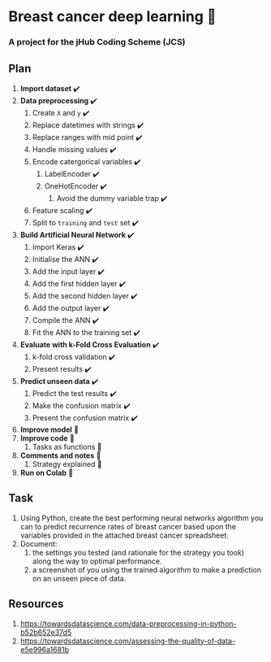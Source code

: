 # Breast cancer deep learning :snake:

### A project for the jHub Coding Scheme (JCS)

## Plan

1. **Import dataset** :heavy_check_mark:
1. **Data preprocessing** :heavy_check_mark:
	1. Create `X` and `y` :heavy_check_mark:
	1. Replace datetimes with strings :heavy_check_mark:
	1. Replace ranges with mid point :heavy_check_mark:
	1. Handle missing values :heavy_check_mark:
	1. Encode catergorical variables :heavy_check_mark:
		1. LabelEncoder :heavy_check_mark:
		1. OneHotEncoder :heavy_check_mark:
			1. Avoid the dummy variable trap :heavy_check_mark:
	1. Feature scaling :heavy_check_mark:
	1. Split to `training` and `test` set :heavy_check_mark:
1. **Build Artificial Neural Network** :heavy_check_mark:
	1. Import Keras :heavy_check_mark:
	1. Initialise the ANN :heavy_check_mark:
	1. Add the input layer :heavy_check_mark:
	1. Add the first hidden layer :heavy_check_mark:
	1. Add the second hidden layer :heavy_check_mark:
	1. Add the output layer :heavy_check_mark:
	1. Compile the ANN :heavy_check_mark:
	1. Fit the ANN to the training set :heavy_check_mark:
1. **Evaluate with k-Fold Cross Evaluation** :heavy_check_mark:
	1. k-fold cross validation :heavy_check_mark:
	1. Present results :heavy_check_mark:
1. **Predict unseen data** :heavy_check_mark:
	1. Predict the test results :heavy_check_mark:
	1. Make the confusion matrix :heavy_check_mark:
	1. Present the confusion matrix :heavy_check_mark:
1. **Improve model** :large_orange_diamond:
1. **Improve code** :large_orange_diamond:
	1. Tasks as functions :large_orange_diamond:
1. **Comments and notes** :large_orange_diamond:
	1. Strategy explained :large_orange_diamond:
1. **Run on Colab** :large_orange_diamond:

## Task

1. Using Python, create the best performing neural networks algorithm you can to predict recurrence rates of breast cancer based upon the variables provided in the attached breast cancer spreadsheet.
1. Document:
	1. the settings you tested (and rationale for the strategy you took) along the way to optimal performance.
	1. a screenshot of you using the trained algorithm to make a prediction on an unseen piece of data.

## Resources

1. https://towardsdatascience.com/data-preprocessing-in-python-b52b652e37d5
1. https://towardsdatascience.com/assessing-the-quality-of-data-e5e996a1681b
